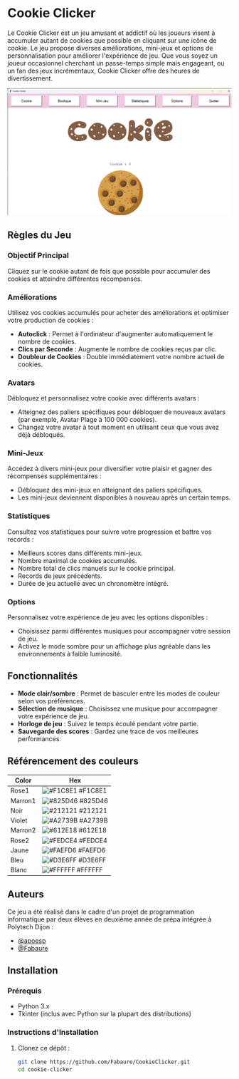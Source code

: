 
# Cookie Clicker

Le Cookie Clicker est un jeu amusant et addictif où les joueurs visent à accumuler autant de cookies que possible en cliquant sur une icône de cookie. Le jeu propose diverses améliorations, mini-jeux et options de personnalisation pour améliorer l'expérience de jeu. Que vous soyez un joueur occasionnel cherchant un passe-temps simple mais engageant, ou un fan des jeux incrémentaux, Cookie Clicker offre des heures de divertissement.


![Cookie Clicker](Cookie_Clicker.png)

## Règles du Jeu

### Objectif Principal
Cliquez sur le cookie autant de fois que possible pour accumuler des cookies et atteindre différentes récompenses.

### Améliorations
Utilisez vos cookies accumulés pour acheter des améliorations et optimiser votre production de cookies :
- **Autoclick** : Permet à l'ordinateur d'augmenter automatiquement le nombre de cookies.
- **Clics par Seconde** : Augmente le nombre de cookies reçus par clic.
- **Doubleur de Cookies** : Double immédiatement votre nombre actuel de cookies.

### Avatars
Débloquez et personnalisez votre cookie avec différents avatars :
- Atteignez des paliers spécifiques pour débloquer de nouveaux avatars (par exemple, Avatar Plage à 100 000 cookies).
- Changez votre avatar à tout moment en utilisant ceux que vous avez déjà débloqués.

### Mini-Jeux
Accédez à divers mini-jeux pour diversifier votre plaisir et gagner des récompenses supplémentaires :
- Débloquez des mini-jeux en atteignant des paliers spécifiques.
- Les mini-jeux deviennent disponibles à nouveau après un certain temps.

### Statistiques
Consultez vos statistiques pour suivre votre progression et battre vos records :
- Meilleurs scores dans différents mini-jeux.
- Nombre maximal de cookies accumulés.
- Nombre total de clics manuels sur le cookie principal.
- Records de jeux précédents.
- Durée de jeu actuelle avec un chronomètre intégré.

### Options
Personnalisez votre expérience de jeu avec les options disponibles :
- Choisissez parmi différentes musiques pour accompagner votre session de jeu.
- Activez le mode sombre pour un affichage plus agréable dans les environnements à faible luminosité.
## Fonctionnalités

- **Mode clair/sombre** : Permet de basculer entre les modes de couleur selon vos préférences.
- **Sélection de musique** : Choisissez une musique pour accompagner votre expérience de jeu.
- **Horloge de jeu** : Suivez le temps écoulé pendant votre partie.
- **Sauvegarde des scores** : Gardez une trace de vos meilleures performances.
## Référencement des couleurs

| Color             | Hex                                                              |
| ----------------- |------------------------------------------------------------------|
| Rose1 | ![#F1C8E1](https://via.placeholder.com/10/F1C8E1?text=+) #F1C8E1 |
| Marron1 | ![#825D46](https://via.placeholder.com/10/825D46?text=+) #825D46 |
| Noir | ![#212121](https://via.placeholder.com/10/212121?text=+) #212121 |
| Violet | ![#A2739B](https://via.placeholder.com/10/A2739B?text=+) #A2739B |
| Marron2 | ![#612E18](https://via.placeholder.com/10/612E18?text=+) #612E18 |
| Rose2 | ![#FEDCE4](https://via.placeholder.com/10/FEDCE4?text=+) #FEDCE4 |
| Jaune | ![#FAEFD6](https://via.placeholder.com/10/FAEFD6?text=+) #FAEFD6 |
| Bleu | ![#D3E6FF](https://via.placeholder.com/10/D3E6FF?text=+) #D3E6FF |
| Blanc | ![#FFFFFF](https://via.placeholder.com/10/FFFFFF?text=+) #FFFFFF |



## Auteurs

Ce jeu a été réalisé dans le cadre d'un projet de programmation informatique par deux élèves en deuxième année de prépa intégrée à Polytech Dijon :

- [@apoesp](https://github.com/apoesp)
- [@Fabaure](https://github.com/Fabaure)

## Installation

### Prérequis
- Python 3.x
- Tkinter (inclus avec Python sur la plupart des distributions)

### Instructions d'Installation
1. Clonez ce dépôt :
   ```bash
   git clone https://github.com/Fabaure/CookieClicker.git
   cd cookie-clicker
